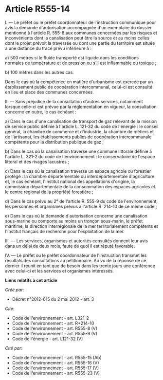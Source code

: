 # Article R555-14

I. ― Le préfet ou le préfet coordonnateur de l'instruction communique pour avis la demande d'autorisation accompagnée d'un
exemplaire du dossier mentionné à l'article R. 555-8 aux communes concernées par les risques et inconvénients dont la
canalisation peut être la source et au moins celles dont le projet prévoit la traversée ou dont une partie du territoire est
située à une distance du tracé prévu inférieure à : 

a) 500 mètres si le fluide transporté est liquide dans les conditions normales de température et de pression ou s'il est
inflammable ou toxique ; 

b) 100 mètres dans les autres cas. 

Dans le cas où la compétence en matière d'urbanisme est exercée par un établissement public de coopération intercommunal,
celui-ci est consulté en lieu et place des communes concernées. 

II. ― Sans préjudice de la consultation d'autres services, notamment lorsque celle-ci est prévue par la réglementation en
vigueur, la consultation concerne en outre, le cas échéant : 

a) Dans le cas d'une canalisation de transport de gaz relevant de la mission de service public définie à l'article L. 121-32
du code de l'énergie : le conseil général, la chambre de commerce et d'industrie, la chambre de métiers et de l'artisanat,
les établissements publics de coopération intercommunale compétents pour la distribution publique de gaz ; 

b) Dans le cas où la canalisation traverse une commune littorale définie à l'article L. 321-2 du code de l'environnement : le
conservatoire de l'espace littoral et des rivages lacustres ; 

c) Dans le cas où la canalisation traverse un espace agricole ou forestier protégé : la chambre départementale ou
interdépartementale d'agriculture et, le cas échéant, l'Institut national des appellations d'origine, la commission
départementale de la consommation des espaces agricoles et le centre régional de la propriété forestière ; 

d) Dans le cas prévu au 2° de l'article R. 555-9 du code de l'environnement, les personnes et organismes prévus à l'article
R. 214-10 de ce même code ; 

e) Dans le cas où la demande d'autorisation concerne une canalisation sous-marine ou comporte au moins un tronçon sous-marin,
le préfet maritime, la direction interrégionale de la mer territorialement compétents et l'Institut français de recherche
pour l'exploitation de la mer. 

III. ― Les services, organismes et autorités consultés donnent leur avis dans un délai de deux mois, faute de quoi il est
réputé favorable. 

IV. ― Le préfet ou le préfet coordonnateur de l'instruction transmet les résultats des consultations au pétitionnaire. Au vu
de la réponse de ce dernier il réunit en tant que de besoin dans les trente jours une conférence avec celui-ci et les
services et organismes intéressés.

**Liens relatifs à cet article**

_Créé par_:

  - Décret n°2012-615 du 2 mai 2012 - art. 3

_Cite_:

  - Code de l'environnement - art. L321-2
  - Code de l'environnement - art. R*214-10
  - Code de l'environnement - art. R555-8 (V)
  - Code de l'environnement - art. R555-9 (V)
  - Code de l'énergie - art. L121-32 (V)

_Cité par_:

  - Code de l'environnement - art. R555-15 (Ab)
  - Code de l'environnement - art. R555-16 (V)
  - Code de l'environnement - art. R555-17 (V)
  - Code de l'environnement - art. R555-23 (V)
